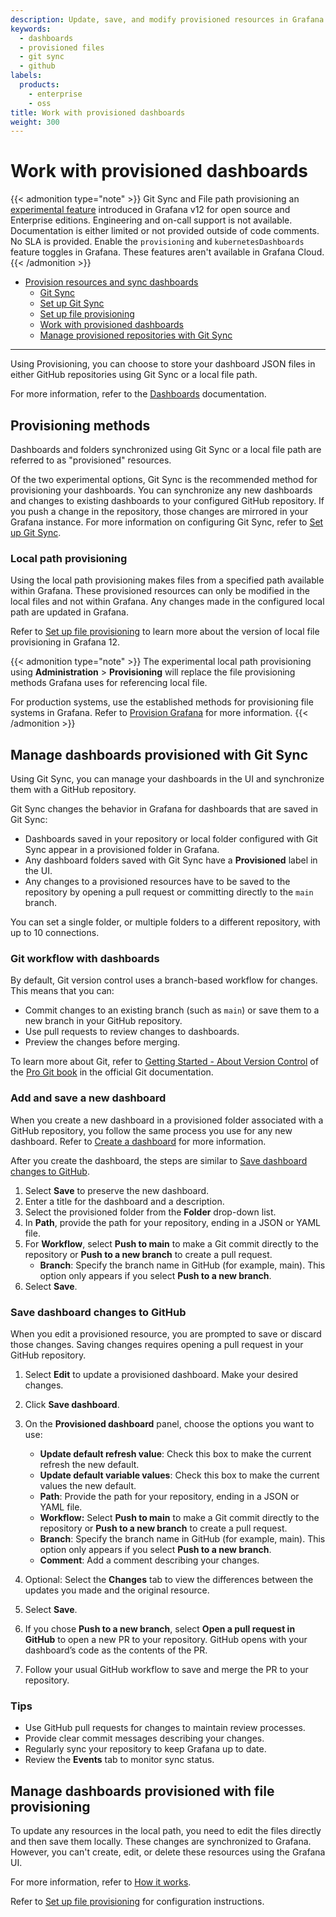```yaml
---
description: Update, save, and modify provisioned resources in Grafana using Git Sync.
keywords:
  - dashboards
  - provisioned files
  - git sync
  - github
labels:
  products:
    - enterprise
    - oss
title: Work with provisioned dashboards
weight: 300
---
```


# Work with provisioned dashboards

{{< admonition type="note" >}}
Git Sync and File path provisioning an [experimental feature](https://grafana.com/docs/release-life-cycle/) introduced in Grafana v12 for open source and Enterprise editions. Engineering and on-call support is not available. Documentation is either limited or not provided outside of code comments. No SLA is provided. Enable the `provisioning` and `kubernetesDashboards` feature toggles in Grafana. These features aren't available in Grafana Cloud.
{{< /admonition >}}

- [Provision resources and sync dashboards](/docs/grafana/<GRAFANA_VERSION>/observability-as-code/provision-resources/)
  - [Git Sync](/docs/grafana/<GRAFANA_VERSION>/observability-as-code/provision-resources/intro-git-sync/)
  - [Set up Git Sync](/docs/grafana/<GRAFANA_VERSION>/observability-as-code/provision-resources/git-sync-setup/)
  - [Set up file provisioning](/docs/grafana/<GRAFANA_VERSION>/observability-as-code/provision-resources/file-path-setup/)
  - [Work with provisioned dashboards](/docs/grafana/<GRAFANA_VERSION>/observability-as-code/provision-resources/provisioned-dashboards/)
  - [Manage provisioned repositories with Git Sync](/docs/grafana/<GRAFANA_VERSION>/observability-as-code/provision-resources/use-git-sync/)

<hr />

Using Provisioning, you can choose to store your dashboard JSON files in either GitHub repositories using Git Sync or a local file path.

For more information, refer to the [Dashboards](https://grafana.com/docs/grafana/<GRAFANA_VERSION>/dashboards/) documentation.

## Provisioning methods

Dashboards and folders synchronized using Git Sync or a local file path are referred to as "provisioned" resources.

Of the two experimental options, Git Sync is the recommended method for provisioning your dashboards.
You can synchronize any new dashboards and changes to existing dashboards to your configured GitHub repository.
If you push a change in the repository, those changes are mirrored in your Grafana instance.
For more information on configuring Git Sync, refer to [Set up Git Sync](https://grafana.com/docs/grafana/<GRAFANA_VERSION>/observability-as-code/provision-resources/intro-git-sync/).

### Local path provisioning

Using the local path provisioning makes files from a specified path available within Grafana.
These provisioned resources can only be modified in the local files and not within Grafana.
Any changes made in the configured local path are updated in Grafana.

Refer to [Set up file provisioning](https://grafana.com/docs/grafana/<GRAFANA_VERSION>/observability-as-code/provision-resources/file-path-setup) to learn more about the version of local file provisioning in Grafana 12.

{{< admonition type="note" >}}
The experimental local path provisioning using **Administration** > **Provisioning** will replace the file provisioning methods Grafana uses for referencing local file.

For production systems, use the established methods for provisioning file systems in Grafana.
Refer to [Provision Grafana](https://grafana.com/docs/grafana/<GRAFANA_VERSION>/administration/provisioning/#provision-folders-structure-from-filesystem-to-grafana) for more information.
{{< /admonition >}}

## Manage dashboards provisioned with Git Sync

Using Git Sync, you can manage your dashboards in the UI and synchronize them with a GitHub repository.

Git Sync changes the behavior in Grafana for dashboards that are saved in Git Sync:

- Dashboards saved in your repository or local folder configured with Git Sync appear in a provisioned folder in Grafana.
- Any dashboard folders saved with Git Sync have a **Provisioned** label in the UI.
- Any changes to a provisioned resources have to be saved to the repository by opening a pull request or committing directly to the `main` branch.

You can set a single folder, or multiple folders to a different repository, with up to 10 connections.

### Git workflow with dashboards

By default, Git version control uses a branch-based workflow for changes. This means that you can:

- Commit changes to an existing branch (such as `main`) or save them to a new branch in your GitHub repository.
- Use pull requests to review changes to dashboards.
- Preview the changes before merging.

To learn more about Git, refer to [Getting Started - About Version Control](https://git-scm.com/book/en/v2/Getting-Started-About-Version-Control) of the [Pro Git book](https://git-scm.com/book/en/v2) in the official Git documentation.

### Add and save a new dashboard

When you create a new dashboard in a provisioned folder associated with a GitHub repository, you follow the same process you use for any new dashboard.
Refer to [Create a dashboard](http://grafana.com/docs/grafana/<GRAFANA_VERSION>/dashboards/build-dashboards/create-dashboard/) for more information.

After you create the dashboard, the steps are similar to [Save dashboard changes to GitHub](#save-dashboard-changes-to-github).

1. Select **Save** to preserve the new dashboard.
1. Enter a title for the dashboard and a description.
1. Select the provisioned folder from the **Folder** drop-down list.
1. In **Path**, provide the path for your repository, ending in a JSON or YAML file.
1. For **Workflow**, select **Push to main** to make a Git commit directly to the repository or **Push to a new branch** to create a pull request.
   - **Branch**: Specify the branch name in GitHub (for example, main). This option only appears if you select **Push to a new branch**.
1. Select **Save**.

### Save dashboard changes to GitHub

When you edit a provisioned resource, you are prompted to save or discard those changes.
Saving changes requires opening a pull request in your GitHub repository.

1. Select **Edit** to update a provisioned dashboard. Make your desired changes.

1. Click **Save dashboard**.

1. On the **Provisioned dashboard** panel, choose the options you want to use:

   - **Update default refresh value**: Check this box to make the current refresh the new default.
   - **Update default variable values**: Check this box to make the current values the new default.
   - **Path**: Provide the path for your repository, ending in a JSON or YAML file.
   - **Workflow:** Select **Push to main** to make a Git commit directly to the repository or **Push to a new branch** to create a pull request.
   - **Branch**: Specify the branch name in GitHub (for example, main). This option only appears if you select **Push to a new branch**.
   - **Comment**: Add a comment describing your changes.

1. Optional: Select the **Changes** tab to view the differences between the updates you made and the original resource.

1. Select **Save**.

1. If you chose **Push to a new branch**, select **Open a pull request in GitHub** to open a new PR to your repository. GitHub opens with your dashboard’s code as the contents of the PR.

1. Follow your usual GitHub workflow to save and merge the PR to your repository.

### Tips

- Use GitHub pull requests for changes to maintain review processes.
- Provide clear commit messages describing your changes.
- Regularly sync your repository to keep Grafana up to date.
- Review the **Events** tab to monitor sync status.

## Manage dashboards provisioned with file provisioning

To update any resources in the local path, you need to edit the files directly and then save them locally.
These changes are synchronized to Grafana.
However, you can't create, edit, or delete these resources using the Grafana UI.

For more information, refer to [How it works](https://grafana.com/docs/grafana/<GRAFANA_VERSION>/observability-as-code/provision-resources/).

Refer to [Set up file provisioning](https://grafana.com/docs/grafana/<GRAFANA_VERSION>/observability-as-code/provision-resources/file-path-setup/) for configuration instructions.
